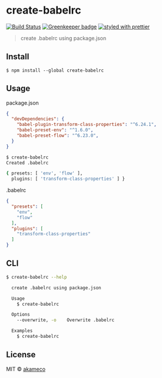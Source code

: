 # create-babelrc

[![Build Status](https://travis-ci.org/akameco/create-babelrc.svg?branch=master)](https://travis-ci.org/akameco/create-babelrc)
[![Greenkeeper badge](https://badges.greenkeeper.io/akameco/create-babelrc.svg)](https://greenkeeper.io/)
[![styled with prettier](https://img.shields.io/badge/styled_with-prettier-ff69b4.svg)](https://github.com/prettier/prettier)

> create .babelrc using package.json

## Install

```
$ npm install --global create-babelrc
```

## Usage

package.json

```json
{
  "devDependencies": {
    "babel-plugin-transform-class-properties": "^6.24.1",
    "babel-preset-env": "^1.6.0",
    "babel-preset-flow": "^6.23.0",
  }
}
```

```sh
$ create-babelrc
Created .babelrc

{ presets: [ 'env', 'flow' ],
  plugins: [ 'transform-class-properties' ] }
```

.babelrc

```json
{
  "presets": [
    "env",
    "flow"
  ],
  "plugins": [
    "transform-class-properties"
  ]
}
```

## CLI

```sh
$ create-babelrc --help

  create .babelrc using package.json

  Usage
    $ create-babelrc

  Options
    --overwrite, -o    Overwrite .babelrc

  Examples
    $ create-babelrc
```


## License

MIT © [akameco](http://akameco.github.io)

